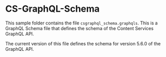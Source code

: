 # CS-GraphQL-Schema

This sample folder contains the file `csgraphql_schema.graphqls`. This is a GraphQL Schema file that defines the schema of the Content Services GraphQL API.

The current version of this file defines the schema for version 5.6.0 of the GraphQL API.
 
 